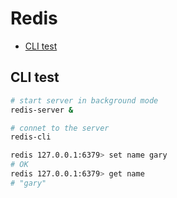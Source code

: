 Redis
===============

- [CLI test](#cli-test)

## CLI test

```sh
# start server in background mode
redis-server &

# connet to the server
redis-cli

redis 127.0.0.1:6379> set name gary
# OK
redis 127.0.0.1:6379> get name
# "gary"
```
